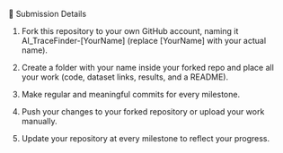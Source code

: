📌 Submission Details

1. Fork this repository to your own GitHub account, naming it AI_TraceFinder-[YourName] (replace [YourName] with your actual name).

2. Create a folder with your name inside your forked repo and place all your work (code, dataset links, results, and a README).

3. Make regular and meaningful commits for every milestone.

4. Push your changes to your forked repository or upload your work manually.

5. Update your repository at every milestone to reflect your progress.
